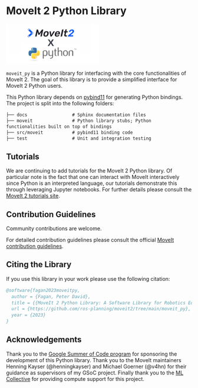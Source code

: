 # MoveIt 2 Python Library
<img src="./banner.png" width="50%">

`moveit_py` is a Python library for interfacing with the core functionalities of MoveIt 2.
The goal of this library is to provide a simplified interface for MoveIt 2 Python users.

This Python library depends on [pybind11](https://pybind11.readthedocs.io/en/stable/index.html) for generating Python bindings.
The project is split into the following folders:

    ├── docs                 # Sphinx documentation files
    ├── moveit               # Python library stubs; Python functionalities built on top of bindings
    ├── src/moveit           # pybind11 binding code
    ├── test                 # Unit and integration testing

## Tutorials
We are continuing to add tutorials for the MoveIt 2 Python library. Of particular note is the fact that one can interact with MoveIt interactively since Python is an interpreted language, our tutorials demonstrate this through leveraging Jupyter notebooks. For further details please consult the [MoveIt 2 tutorials site](https://moveit.picknik.ai/main/index.html).

## Contribution Guidelines
Community contributions are welcome.

For detailed contribution guidelines please consult the official [MoveIt contribution guidelines](https://moveit.ros.org/documentation/contributing/).

## Citing the Library
If you use this library in your work please use the following citation:
```bibtex
@software{fagan2023moveitpy,
  author = {Fagan, Peter David},
  title = {{MoveIt 2 Python Library: A Software Library for Robotics Education and Research}},
  url = {https://github.com/ros-planning/moveit2/tree/main/moveit_py},
  year = {2023}
}
```

## Acknowledgements
Thank you to the [Google Summer of Code program](https://summerofcode.withgoogle.com/) for sponsoring the development of this Python library. Thank you to the MoveIt maintainers Henning Kayser (@henningkayser) and Michael Goerner (@v4hn) for their guidance as supervisors of my GSoC project. Finally thank you to the [ML Collective](https://mlcollective.org/) for providing compute support for this project.
